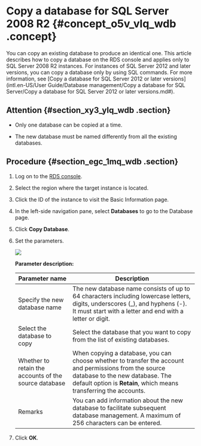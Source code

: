 # Copy a database for SQL Server 2008 R2 {#concept_o5v_vlq_wdb .concept}

You can copy an existing database to produce an identical one. This article describes how to copy a database on the RDS console and applies only to SQL Server 2008 R2 instances. For instances of SQL Server 2012 and later versions, you can copy a database only by using SQL commands. For more information, see [Copy a database for SQL Server 2012 or later versions](intl.en-US/User Guide/Database management/Copy a database for SQL Server/Copy a database for SQL Server 2012 or later versions.md#).

## Attention {#section_xy3_ylq_wdb .section}

-   Only one database can be copied at a time.

-   The new database must be named differently from all the existing databases.


## Procedure {#section_egc_1mq_wdb .section}

1.  Log on to the [RDS console](https://rdsnew.console.aliyun.com/console/index#/rdsList/).
2.  Select the region where the target instance is located.
3.  Click the ID of the instance to visit the Basic Information page.
4.  In the left-side navigation pane, select **Databases** to go to the Database page.
5.  Click **Copy Database**.
6.  Set the parameters.

    ![](http://static-aliyun-doc.oss-cn-hangzhou.aliyuncs.com/assets/img/7938/3112_en-US.png)

    **Parameter description:**

    |Parameter name|Description|
    |--------------|-----------|
    |Specify the new database name|The new database name consists of up to 64 characters including lowercase letters, digits, underscores \(\_\), and hyphens \(-\). It must start with a letter and end with a letter or digit.|
    |Select the database to copy|Select the database that you want to copy from the list of existing databases.|
    |Whether to retain the accounts of the source database|When copying a database, you can choose whether to transfer the account and permissions from the source database to the new database. The default option is **Retain**, which means transferring the accounts.|
    |Remarks|You can add information about the new database to facilitate subsequent database management. A maximum of 256 characters can be entered.|

7.  Click **OK**.

